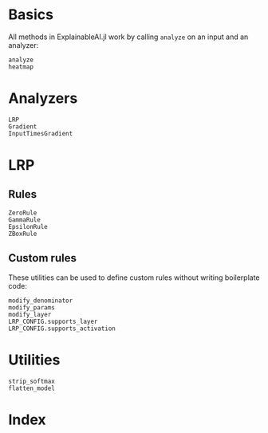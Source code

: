 # Basics
All methods in ExplainableAI.jl work by calling `analyze` on an input and an analyzer:
```@docs
analyze
heatmap
```

# Analyzers
```@docs
LRP
Gradient
InputTimesGradient
```

# LRP
## Rules
```@docs
ZeroRule
GammaRule
EpsilonRule
ZBoxRule
```

## Custom rules 
These utilities can be used to define custom rules without writing boilerplate code:
```@docs
modify_denominator
modify_params
modify_layer
LRP_CONFIG.supports_layer
LRP_CONFIG.supports_activation
```

# Utilities
```@docs
strip_softmax
flatten_model
```

# Index
```@index
```
